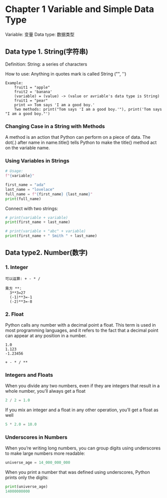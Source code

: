 # Chapter 1 Variable and Simple Data Type
Variable: 变量
Data type: 数据类型


## Data type 1. String(字符串)
Definition:
    String: a series of characters
    
How to use:
    Anything in quotes mark is called String
    ("", '')
```    
Example:
    fruit1 = "apple"
    fruit2 = 'banana'
    (variable) = (value) -> (value or avriable's data type is String)
    fruit1 = "pear"
    print => Tom says 'I am a good boy.'
    Two methods: print("Tom says 'I am a good boy.'"), print('Tom says "I am a good boy."')
```

### Changing Case in a String with Methods
    
A method is an action that Python can perform on a piece of data. The dot(.) after name in name.title() tells Python to make the title() method act on the variable name. 

### Using Variables in Strings

```py
# Usage: 
f"{variable}"
```

```py
first_name = "ada"
last_name = "lovelace"
full_name = f"{first_name} {last_name}"
print(full_name)
```

Connect with two strings:

```py
# print(variable + variable)
print(first_name + last_name)

# print(variable + "abc" + variable)
print(first_name + " Smith " + last_name)
```


## Data type2. Number(数字)

### 1. Integer

```
可以运算: + - * /

乘方 **:
  3**3=27
  (-1)**3=-1
  (-2)**3=-8
```
  
### 2. Float

Python calls any number with a decimal point a float. This term is used
in most programming languages, and it refers to the fact that a decimal
point can appear at any position in a number. 

```
1.0
1.123
-1.23456

+ - * / **
```

### Integers and Floats

When you divide any two numbers, even if they are integers that result in a
whole number, you’ll always get a float

```py
2 / 2 = 1.0
```

If you mix an integer and a float in any other operation, you’ll get a
float as well

```py
5 * 2.0 = 10.0
```
    
### Underscores in Numbers
When you’re writing long numbers, you can group digits using underscores
to make large numbers more readable:
```py
universe_age = 14_000_000_000
```
When you print a number that was defined using underscores, Python
prints only the digits:
```py
print(universe_age)
14000000000
```
